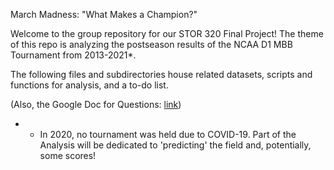 March Madness: "What Makes a Champion?"

Welcome to the group repository for our STOR 320 Final Project!
The theme of this repo is analyzing the postseason results of the NCAA D1 MBB Tournament from 2013-2021*.

The following files and subdirectories house related datasets, scripts and functions for analysis, and a to-do list.

(Also, the Google Doc for Questions: [link](https://docs.google.com/document/d/1DtrEqQn_57FvkBzHd_l2Ha_twCo-XSWB30NJXAA2AtU/edit?usp=sharing))

* - In 2020, no tournament was held due to COVID-19. Part of the Analysis will be dedicated to 'predicting' the field and, potentially, some scores!

